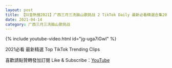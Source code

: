 ```yaml
---
layout: post
title: 【抖音熱搜2021】广西三月三洗脑山歌挑战 2 TikTok Daily 最新必看精選合集2021 04 14
date: 2021-04-14
category: 广西三月三洗脑山歌挑战
---
```


{% include youtube-video.html id="jg-uga7iGwI" %}

2021必看 最新精選 Top TikTok Trending Clips

喜歡請點贊轉發加訂閱 Like & Subscribe：[YouTube](https://www.youtube.com/channel/UCAoR7VcanIPd04uEq_GIylA/videos)

